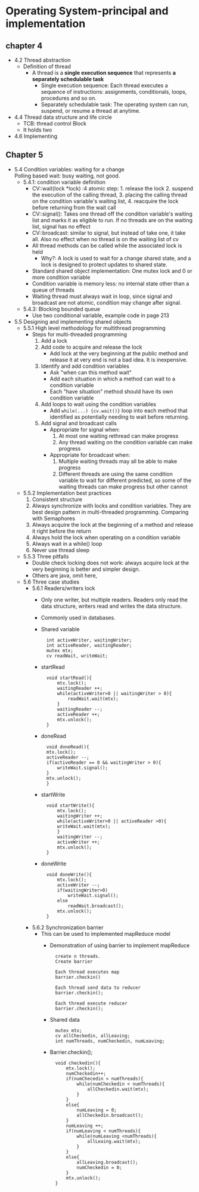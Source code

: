 Operating System-principal and implementation
==
chapter 4
---
- 4.2 Thread abstraction
	- Definition of thread
		- A thread is a __single execution sequence__ that represents __a separately schedulable task__ 
			- Single execution sequence: Each thread executes a sequence of instructions: assignments, conditionals, loops, procedures and so on. 
			- Separately schedulable task: The operating system can run, suspend, or resume a thread at anytime.  
- 4.4 Thread data structure and life circle
	- TCB: thread control Block
	- It holds two 
- 4.6 Implementing 

Chapter 5
---
- 5.4 Condition variables: waiting for a change  
Polling based wait: busy waiting, not good.
	- 5.4.1: condition variable definition
		- CV::wait(lock *lock) :4 atomic step: 1. release the lock 2. suspend the execution of the calling thread, 3. placing the calling thread on the condition variable's waiting list, 4. reacquire the lock before returning from the wait call
		- CV::signal(): Takes one thread off the condition variable's waiting list and marks it as eligible to run. If no threads are on the waiting list, signal has no effect 
		- CV::broadcast: similar to signal, but instead of take one, it take all. Also no effect when no thread is on the waiting list of cv
		- All thread methods can be called while the associated lock is held
			- Why?: A lock is used to wait for a change  shared state, and a lock is designed to protect updates to shared state. 
		- Standard shared object implementation: One mutex lock and 0 or more condition variable
		- Condition variable is memory less: no internal state other than a queue of threads
		- Waiting thread must always wait in loop, since signal and broadcast are not atomic, condition may change after signal. 
	- 5.4.3: Blocking bounded queue
		- Use two conditional variable, example code in page 213
- 5.5 Designing and implementing shared objects
	- 5.5.1 High level methodology for multithread programming 
		- Steps for multi-threaded programming
			1. Add a lock
			2. Add code to acquire and release the lock
				- Add lock at the very beginning at the public method and release it at very end is not a bad idea. It is inexpensive. 
			3. Identify and add condition variables
				- Ask "when can this method wait"
				- Add each situation in which a method can wait to a condition variable
				- Each "have situation" method should have its own condition variable 
			4. Add loops to wait using the condition variables 
				- Add ```while(...) {cv.wait()}``` loop into each method that identified as potentially needing to wait before returning. 
			5. Add signal and broadcast calls
				- Appropriate for signal when:
					1. At most one waiting rethread can make progress
					2. Any thread waiting on the condition variable can make progress
				- Appropriate for broadcast when:
					1. Multiple waiting threads may all be able to make progress
					2. Different threads are using the same condition variable to wait for different predicted, so some of the waiting threads can make progress but other cannot
	- 5.5.2 Implementation best practices
		1. Consistent structure 
		2. Always synchronize with locks and condition variables. They are best design pattern in multi-threaded programming. Comparing with Semaphores 
		3. Always acquire the lock at the beginning of a method and release it right before the return
		4. Always hold the lock when operating on a condition variable 
		5. Always wait in a while() loop
		6. Never use thread sleep
	- 5.5.3 Three pitfalls
		- Double check locking does not work: always acquire lock at the very beginning is better and simpler design.
		- Others are java, omit here,  
	- 5.6  Three case studies
		- 5.6.1 Readers/writers lock
			- Only one writer, but multiple readers. Readers only read the data structure, writers read and writes the data structure. 
			- Commonly used in databases. 
			- Shared variable  
			
					int activeWriter, waitingWriter;
					int activeReader, waitingReader;
					mutex mtx;
					cv readWait, writeWait;
			- startRead 
					
					void startRead(){
						mtx.lock();
						waitingReader ++;
						while(activeWriter>0 || waitingWriter > 0){
							readWait.wait(mtx);
						}
						waitingReader --;
						activeReader ++;
						mtx.unlock();
					}
			- doneRead 
				
					void doneRead(){
					mtx.lock();
					activeReader --;
					if(activeReader == 0 && waitingWriter > 0){
						writeWait.signal();
					}
					mtx.unlock();
					}
			- startWrite
				
					void startWrite(){
						mtx.lock();
						waitingWriter ++;
						while(activeWriter>0 || activeReader >0){
						writeWait.wait(mtx);
						}
						waitingWriter --;
						activeWriter ++;
						mtx.unlock();
					}
			- doneWrite
				
					void doneWrite(){
						mtx.lock();
						activeWriter --;
						if(waitingWriter>0)
							writeWait.signal();
						else
							readWait.broadcast();
						mtx.unlock();
					}
		- 5.6.2 Synchronization barrier
			- This can be used to implemented mapReduce model
				- Demonstration of using barrier to implement mapReduce
				
						create n threads.
						Create barrier
						
						Each thread executes map
						barrier.checkin()
						
						Each thread send data to reducer
						barrier.checkin();
						
						Each thread execute reducer
						barrier.checkin();
				- Shared data
						
						mutex mtx;
						cv allCheckedin, allLeaving;
						int numThreads, numCheckedin, numLeaving;
				
				- Barrier.checkin();
						
						void checkedin(){
							mtx.lock();
							numCheckedin++;
							if(numChecedin < numThreads){
								while(numCheckedin < numThreads){
									allCheckedin.wait(mtx);
								}
							}
							else{
								numLeaving = 0;
								allCheckedin.broadcast();
							}
							numLeaving ++;
							if(numLeaving < numThreads){
								while(numLeaving <numThreads){
									allLeaing.wait(mtx);
								}
							}
							else{
								allLeaving.broadcast();
								numCheckedin = 0;
							}
							mtx.unlock();
						}